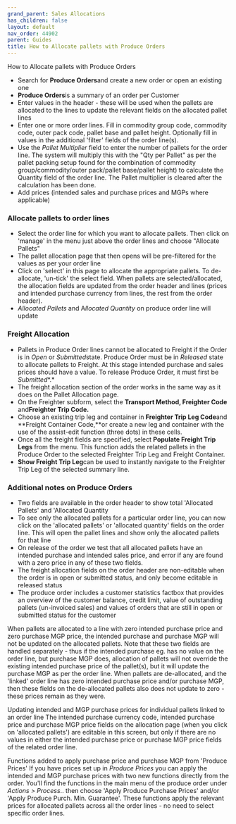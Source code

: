 ```yaml
---
grand_parent: Sales Allocations
has_children: false
layout: default
nav_order: 44902
parent: Guides
title: How to Allocate pallets with Produce Orders
---
```


How to Allocate pallets with Produce Orders

* Search for **Produce Orders**and create a new order or open an existing one
* **Produce Orders**is a summary of an order per Customer
* Enter values in the header - these will be used when the pallets are allocated to the lines to update the relevant fields on the allocated pallet lines
* Enter one or more order lines. Fill in commodity group code, commodity code, outer pack code, pallet base and pallet height. Optionally fill in values in the additional 'filter' fields of the order line(s).
* Use the *Pallet Multiplier* field to enter the number of pallets for the order line. The system will multiply this with the "Qty per Pallet" as per the pallet packing setup found for the combination of commodity group/commodity/outer pack/pallet base/pallet height) to calculate the Quantity field of the order line. The Pallet multiplier is cleared after the calculation has been done.
* Add prices (intended sales and purchase prices and MGPs where applicable)



### Allocate pallets to order lines

* Select the order line for which you want to allocate pallets. Then click on 'manage' in the menu just above the order lines and choose "Allocate Pallets"
* The pallet allocation page that then opens will be pre-filtered for the values as per your order line
* Click on 'select' in this page to allocate the appropriate pallets. To de-allocate, 'un-tick' the select field. When pallets are selected/allocated, the allocation fields are updated from the order header and lines (prices and intended purchase currency from lines, the rest from the order header).
* *Allocated Pallets* and A*llocated Quantity* on produce order line will update




### Freight Allocation

* Pallets in Produce Order lines cannot be allocated to Freight if the Order is in *Open* or *Submitted*state. Produce Order must be in *Released* state to allocate pallets to Freight. At this stage intended purchase and sales prices should have a value. To release Produce Order, it must first be *Submitted**.*
* The freight allocation section of the order works in the same way as it does on the Pallet Allocation page.
* On the Freighter subform, select the **Transport Method, Freighter Code** and**Freighter Trip Code.**
* Choose an existing trip leg and container in **Freighter Trip Leg Code**and **Freight Container Code,**or create a new leg and container with the use of the assist-edit function (three dots) in these cells.
* Once all the freight fields are specified, select **Populate Freight Trip Legs** from the menu. This function adds the related pallets in the Produce Order to the selected Freighter Trip Leg and Freight Container.
* **Show Freight Trip Leg**can be used to instantly navigate to the Freighter Trip Leg of the selected summary line.

### Additional notes on Produce Orders

* Two fields are available in the order header to show total 'Allocated Pallets' and 'Allocated Quantity
* To see only the allocated pallets for a particular order line, you can now click on the 'allocated pallets' or 'allocated quantity' fields on the order line. This will open the pallet lines and show only the allocated pallets for that line
* On release of the order we test that all allocated pallets have an intended purchase and intended sales price, and error if any are found with a zero price in any of these two fields.
* The freight allocation fields on the order header are non-editable when the order is in open or submitted status, and only become editable in released status
* The produce order includes a customer statistics factbox that provides an overview of the customer balance, credit limit, value of outstanding pallets (un-invoiced sales) and values of orders that are still in open or submitted status for the customer


When pallets are allocated to a line with zero intended purchase price and zero purchase MGP price,  the intended purchase and purchase MGP will not be updated on the allocated pallets. Note that these two fields are handled separately - thus if the intended purchase eg. has no value on the order line, but purchase MGP does, allocation of pallets will not override the existing intended purchase price of the pallet(s), but it will update the purchase MGP as per the order line. When pallets are de-allocated, and the 'linked' order line has zero intended purchase price and/or purchase MGP, then these fields on the de-allocated pallets also does not update to zero - these prices remain as they were.


Updating intended and MGP purchase prices for individual pallets linked to an order line
The intended purchase currency code, intended purchase price and purchase MGP price fields on the allocation page (when you click on 'allocated pallets') are editable in this screen, but only if there are no values in either the intended purchase price or purchase MGP price fields of the related order line.

Functions added to apply purchase price and purchase MGP from 'Produce Prices'
If you have prices set up in *Produce Prices* you can apply the intended and MGP purchase prices with two new functions directly from the order. You'll find the functions in the main menu of the produce order under *Actions > Process*.. then choose 'Apply Produce Purchase Prices' and/or 'Apply Produce Purch. Min. Guarantee'. These functions apply the relevant prices for allocated pallets across all the order lines - no need to select specific order lines.
